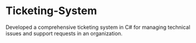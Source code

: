 # Ticketing-System
Developed a comprehensive ticketing system in C# for managing technical issues and support requests in an organization.
